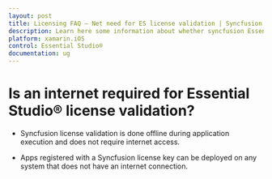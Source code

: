 ```yaml
---
layout: post
title: Licensing FAQ – Net need for ES license validation | Syncfusion
description: Learn here some information about whether syncfusion Essential Studio® license validation needs internet conncetion.
platform: xamarin.iOS
control: Essential Studio®
documentation: ug
---
```


# Is an internet required for Essential Studio® license validation?

* Syncfusion license validation is done offline during application execution and does not require internet access. 

* Apps registered with a Syncfusion license key can be deployed on any system that does not have an internet connection.